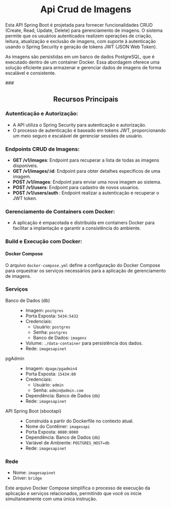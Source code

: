 <h1 align="center">Api Crud  de Imagens</h1>

###

<p align="left">Esta API Spring Boot é projetada para fornecer funcionalidades CRUD (Create, Read, Update, Delete) para gerenciamento de imagens. O sistema permite que os usuários autenticados realizem operações de criação, leitura, atualização e exclusão de imagens, com suporte à autenticação usando o Spring Security e geração de tokens JWT (JSON Web Token).</p>
<p aling="left"> As imagens são persistidas em um banco de dados PostgreSQL, que é executado dentro de um container Docker.
  Essa abordagem oferece uma solução eficiente para armazenar e gerenciar dados de imagens de forma escalável e consistente.</p>
###

<h2 align="center">Recursos Principais</h2>

<h3 align="left">Autenticação e Autorização:</h3>

 <ul>
      <li>A API utiliza o Spring Security para autenticação e autorização.</li>
      <li>O processo de autenticação é baseado em tokens JWT, proporcionando um meio seguro e escalável de gerenciar sessões de usuário.</li>
 </ul>
 
</ul>
<h3 aling="left">Endpoints CRUD de Imagens:</h3>
    <ul>
      <li><strong>GET /v1/images</strong>: Endpoint para recuperar a lista de todas as imagens disponíveis.</li>
      <li><strong>GET  /v1/images/:id</strong>: Endpoint para obter detalhes específicos de uma imagem.</li>
      <li><strong>POST /v1/images</strong>: Endpoint para enviar uma nova imagem ao sistema.</li>
      <li><strong>POST /v1/users</strong>: Endpoint para cadastro de novos usuarios.</li>
      <li><strong>POST /v1/users/auth </strong>: Endpoint realizar a autenticação e recuperar o JWT token.</li>
    </ul>
 
 <h3 aling="left">Gerenciamento de Containers com Docker:</h3>
    <ul>
      <li>A aplicação é empacotada e distribuída em containers Docker para facilitar a implantação e garantir a consistência do ambiente.</li>
    </ul>
    
<h3 aling="left">Build e Execução com Docker:</h3>

<h4>Docker Compose</h4>

<p>O arquivo <code>docker-compose.yml</code> define a configuração do Docker Compose para orquestrar os serviços necessários para a aplicação de gerenciamento de imagens.</p>

<h3>Serviços</h3>

<dl>

  <dt>Banco de Dados (db)</dt>
  <dd>
    <ul>
      <li>Imagem: <code>postgres</code></li>
      <li>Porta Exposta: <code>5434:5432</code></li>
      <li>Credenciais:
        <ul>
          <li>Usuário: <code>postgres</code></li>
          <li>Senha: <code>postgres</code></li>
          <li>Banco de Dados: <code>imagens</code></li>
        </ul>
      </li>
      <li>Volume: <code>./data-container</code> para persistência dos dados.</li>
      <li>Rede: <code>imagesapinet</code></li>
    </ul>
  </dd>

  <dt>pgAdmin</dt>
  <dd>
    <ul>
      <li>Imagem: <code>dpage/pgadmin4</code></li>
      <li>Porta Exposta: <code>15434:80</code></li>
      <li>Credenciais:
        <ul>
          <li>Usuário: <code>admin</code></li>
          <li>Senha: <code>admin@admin.com</code></li>
        </ul>
      </li>
      <li>Dependência: Banco de Dados (<code>db</code>)</li>
      <li>Rede: <code>imagesapinet</code></li>
    </ul>
  </dd>

  <dt>API Spring Boot (sbootapi)</dt>
  <dd>
    <ul>
      <li>Construída a partir do Dockerfile no contexto atual.</li>
      <li>Nome do Contêiner: <code>imagesapi</code></li>
      <li>Porta Exposta: <code>8080:8080</code></li>
      <li>Dependência: Banco de Dados (<code>db</code>)</li>
      <li>Variável de Ambiente: <code>POSTGRES_HOST=db</code></li>
      <li>Rede: <code>imagesapinet</code></li>
    </ul>
  </dd>

</dl>

<h3>Rede</h3>

<ul>
  <li>Nome: <code>imagesapinet</code></li>
  <li>Driver: <code>bridge</code></li>
</ul>

<p>Este arquivo Docker Compose simplifica o processo de execução da aplicação e serviços relacionados, permitindo que você os inicie simultaneamente com uma única instrução.</p>
